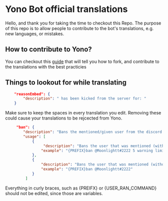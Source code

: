 # Yono Bot official translations
Hello, and thank you for taking the time to checkout this Repo. The purpose of this repo is to allow people to contribute to the bot's translations, e.g. new languages, or mistakes. 
## How to contribute to Yono?
You can checkout this [guide](https://gist.github.com/MarcDiethelm/7303312) that will tell you how to fork, and contribute to the translations with the best practicies

## Things to lookout for while translating
```json
    "reasonEmbed": {
        "description": " has been kicked from the server for: "
    }
```
Make sure to keep the spaces in every translation you edit. Removing these could cause your translations to be rejcected from Yono.

```json
     "ban": {
        "description": "Bans the mentioned/given user from the discord server.",
        "usage": [
            {
                 "description": "Bans the user that was mentioned (with reason)",
                "example": "{PREFIX}ban @Moonlightt#2222 5 warning limit exceeded"
            },
            {
                "description": "Bans the user that was mentioned (without reason)",
                "example": "{PREFIX}ban @Moonlightt#2222"
            }
         ]
```
Everything in curly braces, such as {PREIFX} or {USER_RAN_COMMAND} should not be edited, since those are variables.


